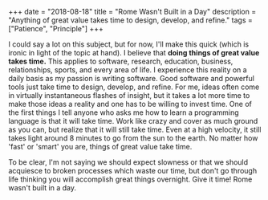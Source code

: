 +++
date = "2018-08-18"
title = "Rome Wasn't Built in a Day"
description = "Anything of great value takes time to design, develop, and refine."
tags = ["Patience", "Principle"]
+++

I could say a lot on this subject, but for now, I'll make this quick (which is ironic in light of the topic at hand). I believe that **doing things of great value takes time.** This applies to software, research, education, business, relationships, sports, and every area of life. I experience this reality on a daily basis as my passion is writing software. Good software and powerful tools just take time to design, develop, and refine. For me, ideas often come in virtually instantaneous flashes of insight, but it takes a lot more time to make those ideas a reality and one has to be willing to invest time. One of the first things I tell anyone who asks me how to learn a programming language is that it will take time. Work like crazy and cover as much ground as you can, but realize that it will still take time. Even at a high velocity, it still takes light around 8 minutes to go from the sun to the earth. No matter how 'fast' or 'smart' you are, things of great value take time.

To be clear, I'm not saying we should expect slowness or that we should acquiesce to broken processes which waste our time, but don't go through life thinking you will accomplish great things overnight. Give it time! Rome wasn't built in a day.
